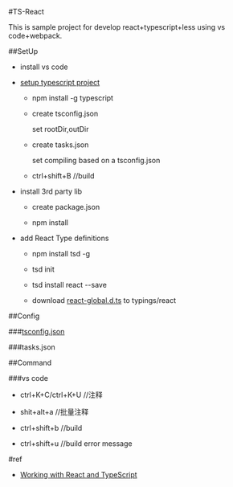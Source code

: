#TS-React

This is sample project for develop react+typescript+less using vs code+webpack.

##SetUp 

+ install vs code

+ [setup typescript project](https://code.visualstudio.com/Docs/languages/typescript)

    - npm install -g typescript

    - create tsconfig.json
    
      set rootDir,outDir
    
    - create tasks.json
    
      set compiling based on a tsconfig.json
    
    - ctrl+shift+B //build
    
+ install 3rd party lib

    - create package.json
    
    - npm install
    
+ add React Type definitions

    - npm install tsd -g
    
    - tsd init
    
    - tsd install react --save
    
    - download [react-global.d.ts](https://raw.githubusercontent.com/borisyankov/DefinitelyTyped/master/react/react-global.d.ts) to typings/react

    
    
    
##Config

###[tsconfig.json](http://www.typescriptlang.org/docs/handbook/tsconfig.json.html)

###tasks.json

##Command

###vs code

+ ctrl+K+C/ctrl+K+U //注释

+ shit+alt+a //批量注释

+ ctrl+shift+b //build

+ ctrl+shift+u //build error message


#ref
+ [Working with React and TypeScript](http://blog.wolksoftware.com/working-with-react-and-typescript)